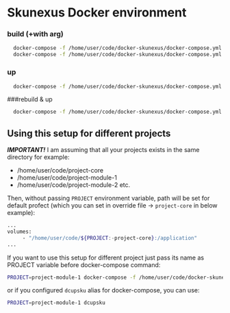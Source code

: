 # Skunexus Docker environment

### build (+with arg)
```bash
  docker-compose -f /home/user/code/docker-skunexus/docker-compose.yml -f /home/user/code/docker-skunexus/docker-compose.override.yml build
  docker-compose -f /home/user/code/docker-skunexus/docker-compose.yml -f /home/user/code/docker-skunexus/docker-compose.override.yml build --build-arg WITH_XDEBUG="false"
```

### up
```bash
  docker-compose -f /home/user/code/docker-skunexus/docker-compose.yml -f /home/user/code/docker-skunexus/docker-compose.override.yml up
```

###rebuild & up
```bash
  docker-compose -f /home/user/code/docker-skunexus/docker-compose.yml -f /home/user/code/docker-skunexus/docker-compose.override.yml up --build
```

## Using this setup for different projects

***IMPORTANT!*** I am assuming that all your projects exists in the same directory for example:
- /home/user/code/project-core
- /home/user/code/project-module-1
- /home/user/code/project-module-2
etc.

Then, without passing `PROJECT` environment variable,
path will be set for default profect (which you can set in override file -> `project-core` in below example):
```bash
...
volumes:
     - "/home/user/code/${PROJECT:-project-core}:/application"
...
```

If you want to use this setup for different project just pass its name as PROJECT variable before docker-compose command:

```bash
PROJECT=project-module-1 docker-compose -f /home/user/code/docker-skunexus/docker-compose.yml -f /home/user/code/docker-skunexus/docker-compose.override.yml up
```

or if you configured `dcupsku` alias for docker-compose, you can use:

```bash
PROJECT=project-module-1 dcupsku
```

